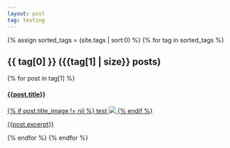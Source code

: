 ```yaml
---
layout: post
tag: testing
---
```

<head>
    <link rel="stylesheet" type="text/css" href="../Asset/css/Unified_Style.css">
</head>

<style>
</style>


{% assign sorted_tags = (site.tags | sort:0) %}
{% for tag in sorted_tags %}
  <h2>{{ tag[0] }} ({{tag[1] | size}} posts)</h2>
    {% for post in tag[1] %}
        <a href="{{site.baseurl}}{{ post.url }}">
            <div class="card">
                <div class="title_container">
                    <h4>{{post.title}}</h4>
                </div>
                <div class="container" style="flex-direction: row; flex-wrap: wrap; flex-flow: space-between; align-items: flex-start; align-contents: flex-start;">
                    {% if post.title_image != nil %}
                        test
                        <img src={{post.title_image}} />
                    {% endif %}
                    <p>{{post.excerpt}}</p>
                </div>
            </div>
        </a>
    {% endfor %}
{% endfor %}